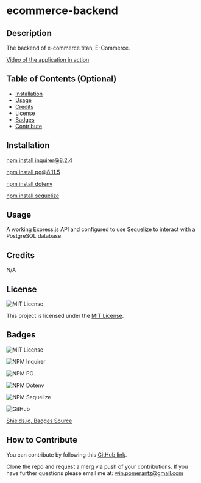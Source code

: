 # ecommerce-backend

## Description

The backend of e-commerce titan, E-Commerce.

[Video of the application in action](https://drive.google.com/file/d/1-Fmio0fY5_-eieXmfY60aH1wFEdkT8IF/view?usp=sharing)


## Table of Contents (Optional)

- [Installation](#installation)
- [Usage](#usage)
- [Credits](#credits)
- [License](#license)
- [Badges](#badges)
- [Contribute](#how-to-contribute)


## Installation

[npm install inquirer@8.2.4](https://www.npmjs.com/package/inquirer/v/8.2.4)

[npm install pg@8.11.5](https://www.npmjs.com/package/pg/v/8.11.5)

[npm install dotenv](https://www.npmjs.com/package/dotenv)

[npm install sequelize](https://www.npmjs.com/package/sequelize)

## Usage

A working Express.js API and configured to use Sequelize to interact with a PostgreSQL database.


## Credits

N/A

## License

![MIT License](https://img.shields.io/badge/License-MIT-purple)

This project is licensed under the [MIT License](LICENSE).


## Badges

![MIT License](https://img.shields.io/badge/License-MIT-purple)

![NPM Inquirer](https://img.shields.io/badge/NPM-INQUIRER-darkblue)

![NPM PG](https://img.shields.io/badge/NPM-PG-lightblue)

![NPM Dotenv](https://img.shields.io/badge/NPM-dotenv-darkyellow)

![NPM Sequelize](https://img.shields.io/badge/NPM-Sequelize-lightgreen)

![GitHub](https://img.shields.io/badge/GitHub-black)

[Shields.io, Badges Source](https://shields.io/)

## How to Contribute

You can contribute by following this [GitHub link](https://github.com/winpom/ecommerce-backend).

Clone the repo and request a merg via push of your contributions. If you have further questions please email me at: win.pomerantz@gmail.com
